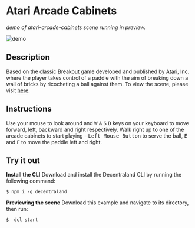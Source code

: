# Atari Arcade Cabinets
_demo of atari-arcade-cabinets scene running in preview._

![demo](https://github.com/decentraland-scenes/atari-arcade-cabinets/blob/main/screenshots/atari-arcade-cabinets.gif)

## Description
Based on the classic Breakout game developed and published by Atari, Inc. where the player takes control of a paddle with the aim of breaking down a wall of bricks by ricocheting a ball against them. To view the scene, please visit [here](https://atari-arcade-cabinets.vercel.app/).

## Instructions
Use your mouse to look around and <kbd>W</kbd> <kbd>A</kbd> <kbd>S</kbd> <kbd>D</kbd> keys on your keyboard to move forward, left, backward and right respectively. Walk right up to one of the arcade cabinets to start playing - <kbd>Left Mouse Button</kbd> to serve the ball, <kbd>E</kbd> and <kbd>F</kbd> to move the paddle left and right.

## Try it out

**Install the CLI**
Download and install the Decentraland CLI by running the following command:

```
$ npm i -g decentraland
```

**Previewing the scene**
Download this example and navigate to its directory, then run:

```
$  dcl start
```